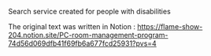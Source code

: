 Search service created for people with disabilities

The original text was written in Notion : https://flame-show-204.notion.site/PC-room-management-program-74d56d069dfb41f69fb6a677fcd25931?pvs=4
